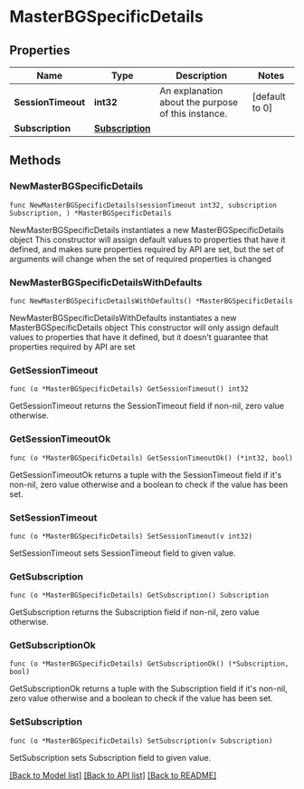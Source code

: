 # MasterBGSpecificDetails

## Properties

Name | Type | Description | Notes
------------ | ------------- | ------------- | -------------
**SessionTimeout** | **int32** | An explanation about the purpose of this instance. | [default to 0]
**Subscription** | [**Subscription**](Subscription.md) |  | 

## Methods

### NewMasterBGSpecificDetails

`func NewMasterBGSpecificDetails(sessionTimeout int32, subscription Subscription, ) *MasterBGSpecificDetails`

NewMasterBGSpecificDetails instantiates a new MasterBGSpecificDetails object
This constructor will assign default values to properties that have it defined,
and makes sure properties required by API are set, but the set of arguments
will change when the set of required properties is changed

### NewMasterBGSpecificDetailsWithDefaults

`func NewMasterBGSpecificDetailsWithDefaults() *MasterBGSpecificDetails`

NewMasterBGSpecificDetailsWithDefaults instantiates a new MasterBGSpecificDetails object
This constructor will only assign default values to properties that have it defined,
but it doesn't guarantee that properties required by API are set

### GetSessionTimeout

`func (o *MasterBGSpecificDetails) GetSessionTimeout() int32`

GetSessionTimeout returns the SessionTimeout field if non-nil, zero value otherwise.

### GetSessionTimeoutOk

`func (o *MasterBGSpecificDetails) GetSessionTimeoutOk() (*int32, bool)`

GetSessionTimeoutOk returns a tuple with the SessionTimeout field if it's non-nil, zero value otherwise
and a boolean to check if the value has been set.

### SetSessionTimeout

`func (o *MasterBGSpecificDetails) SetSessionTimeout(v int32)`

SetSessionTimeout sets SessionTimeout field to given value.


### GetSubscription

`func (o *MasterBGSpecificDetails) GetSubscription() Subscription`

GetSubscription returns the Subscription field if non-nil, zero value otherwise.

### GetSubscriptionOk

`func (o *MasterBGSpecificDetails) GetSubscriptionOk() (*Subscription, bool)`

GetSubscriptionOk returns a tuple with the Subscription field if it's non-nil, zero value otherwise
and a boolean to check if the value has been set.

### SetSubscription

`func (o *MasterBGSpecificDetails) SetSubscription(v Subscription)`

SetSubscription sets Subscription field to given value.



[[Back to Model list]](../README.md#documentation-for-models) [[Back to API list]](../README.md#documentation-for-api-endpoints) [[Back to README]](../README.md)



